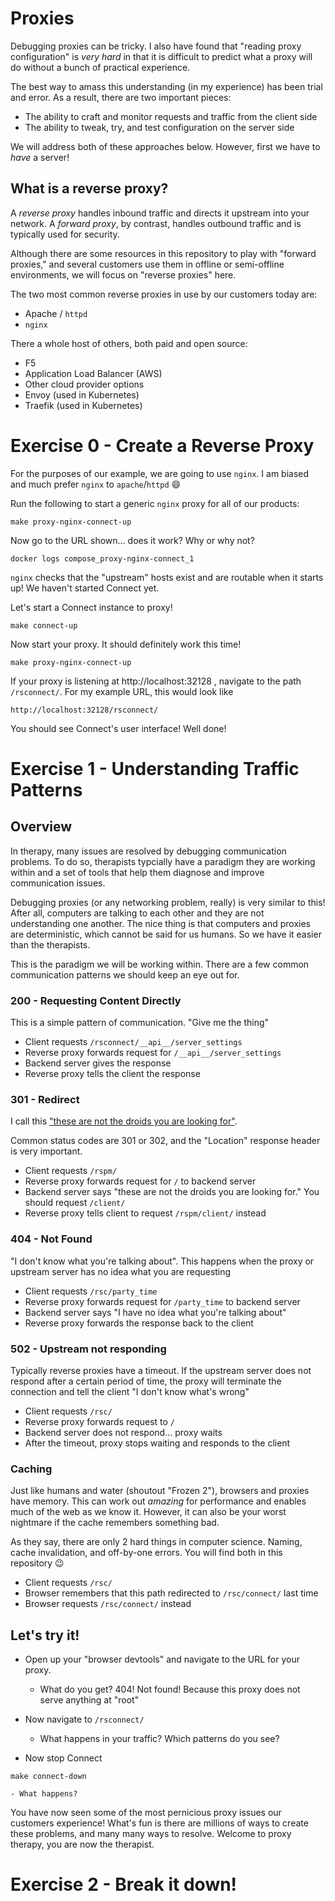 # Proxies

Debugging proxies can be tricky. I also have found that "reading proxy
configuration" is _very hard_ in that it is difficult to predict what a proxy
will do without a bunch of practical experience.

The best way to amass this understanding (in my experience) has been trial and
error. As a result, there are two important pieces:

- The ability to craft and monitor requests and traffic from the client side
- The ability to tweak, try, and test configuration on the server side

We will address both of these approaches below. However, first we have to
_have_ a server!

## What is a reverse proxy?

A _reverse proxy_ handles inbound traffic and directs it upstream into your
network. A _forward proxy_, by contrast, handles outbound traffic and is
typically used for security.

Although there are some resources in this repository to play with "forward
proxies," and several customers use them in offline or semi-offline
environments, we will focus on "reverse proxies" here.

The two most common reverse proxies in use by our customers today are:

- Apache / `httpd`
- `nginx`

There a whole host of others, both paid and open source:

- F5
- Application Load Balancer (AWS)
- Other cloud provider options
- Envoy (used in Kubernetes)
- Traefik (used in Kubernetes)

# Exercise 0 - Create a Reverse Proxy

For the purposes of our example, we are going to use `nginx`. I am biased
and much prefer `nginx` to `apache`/`httpd` :smile:

Run the following to start a generic `nginx` proxy for all of our products:

```
make proxy-nginx-connect-up
```

Now go to the URL shown... does it work? Why or why not?

```
docker logs compose_proxy-nginx-connect_1
```

`nginx` checks that the "upstream" hosts exist and are
routable when it starts up! We haven't started Connect yet.

Let's start a Connect instance to proxy!

```
make connect-up
```

Now start your proxy. It should definitely work this time!

```
make proxy-nginx-connect-up
```

If your proxy is listening at http://localhost:32128 , navigate to the path
`/rsconnect/`.  For my example URL, this would look like

```
http://localhost:32128/rsconnect/
```

You should see Connect's user interface! Well done!

# Exercise 1 - Understanding Traffic Patterns

## Overview

In therapy, many issues are resolved by debugging communication problems. To do
so, therapists typcially have a paradigm they are working within and a set of
tools that help them diagnose and improve communication issues.

Debugging proxies (or any networking problem, really) is very similar to this!
After all, computers are talking to each other and they are not understanding
one another. The nice thing is that computers and proxies are deterministic,
which cannot be said for us humans. So we have it easier than the therapists.

This is the paradigm we will be working within. There are a few common
communication patterns we should keep an eye out for.

### 200 - Requesting Content Directly

This is a simple pattern of communication. "Give me the thing"

- Client requests `/rsconnect/__api__/server_settings`
- Reverse proxy forwards request for `/__api__/server_settings`
- Backend server gives the response
- Reverse proxy tells the client the response

<!--TODO: image-->

### 301 - Redirect

I call this ["these are not the droids you are looking
for"](https://www.youtube.com/watch?v=532j-186xEQ&t=44s).

Common status codes are 301 or 302, and the "Location" response header is very important.

- Client requests `/rspm/`
- Reverse proxy forwards request for `/` to backend server
- Backend server says "these are not the droids you are looking for." You should request `/client/`
- Reverse proxy tells client to request `/rspm/client/` instead

<!--TODO: image-->

### 404 - Not Found

"I don't know what you're talking about". This happens when the proxy or
upstream server has no idea what you are requesting

- Client requests `/rsc/party_time`
- Reverse proxy forwards request for `/party_time` to backend server
- Backend server says "I have no idea what you're talking about"
- Reverse proxy forwards the response back to the client

<!--TODO: image-->

### 502 - Upstream not responding

Typically reverse proxies have a timeout. If the upstream server does not
respond after a certain period of time, the proxy will terminate the connection
and tell the client "I don't know what's wrong"

- Client requests `/rsc/`
- Reverse proxy forwards request to `/`
- Backend server does not respond... proxy waits
- After the timeout, proxy stops waiting and responds to the client

<!--TODO: image-->

### Caching

Just like humans and water (shoutout "Frozen 2"), browsers and proxies have
memory. This can work out _amazing_ for performance and enables much of the web
as we know it. However, it can also be your worst nightmare if the cache
remembers something bad.

As they say, there are only 2 hard things in computer science. Naming, cache
invalidation, and off-by-one errors. You will find both in this repository :wink:

- Client requests `/rsc/`
- Browser remembers that this path redirected to `/rsc/connect/` last time
- Browser requests `/rsc/connect/` instead

## Let's try it!

- Open up your "browser devtools" and navigate to the URL for your proxy.

   - What do you get? 404! Not found! Because this proxy does not serve anything at "root"

- Now navigate to `/rsconnect/`

    - What happens in your traffic? Which patterns do you see?

- Now stop Connect

```
make connect-down
```

    - What happens?

You have now seen some of the most pernicious proxy issues our customers
experience! What's fun is there are millions of ways to create these problems,
and many many ways to resolve. Welcome to proxy therapy, you are now the
therapist.

# Exercise 2 - Break it down!
